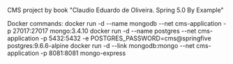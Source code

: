 CMS project by book "Claudio Eduardo de Oliveira. Spring 5.0 By Example"

Docker commands:
docker run -d --name mongodb --net cms-application -p 27017:27017 mongo:3.4.10
docker run -d --name postgres --net cms-application -p 5432:5432 -e POSTGRES_PASSWORD=cms@springfive postgres:9.6.6-alpine
docker run -d --link mongodb:mongo --net cms-application -p 8081:8081 mongo-express
